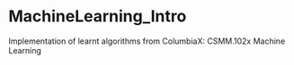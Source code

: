 # MachineLearning_Intro
Implementation of learnt algorithms from ColumbiaX: CSMM.102x Machine Learning
